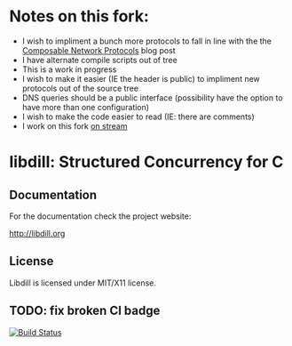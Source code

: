 # Notes on this fork:

* I wish to impliment a bunch more protocols to fall in line with the the [Composable Network Protocols](https://250bpm.com/blog:121/index.html) blog post
* I have alternate compile scripts out of tree
* This is a work in progress
* I wish to make it easier (IE the header is public) to impliment new protocols out of the source tree
* DNS queries should be a public interface (possibility have the option to have more than one configuration)
* I wish to make the code easier to read (IE: there are comments)
* I work on this fork [on stream](https://twitch.tv/fossunleashed)

# libdill: Structured Concurrency for C



## Documentation

For the documentation check the project website:

http://libdill.org

## License

Libdill is licensed under MIT/X11 license.


## TODO: fix broken CI badge


[![Build Status](https://travis-ci.org/sustrik/libdill.svg?branch=master)](https://travis-ci.org/sustrik/libdill)
